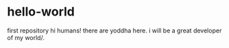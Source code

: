 # hello-world
first repository
hi humans!
there are yoddha here.
i will be a great developer of my world/.
